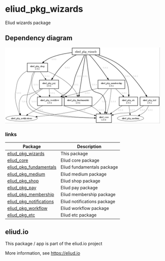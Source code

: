 # eliud_pkg_wizards

Eliud wizards package

## Dependency diagram

![Dependency diagram](https://github.com/eliudio/eliud_pkg_wizards/raw/main/depends.jpg)

### links
| Package                                                                     | Description                 |
|-----------------------------------------------------------------------------|-----------------------------|
| [eliud_pkg_wizards](https://pub.dev/packages/eliud_pkg_wizards)             | This package                |
| [eliud_core](https://pub.dev/packages/eliud_core)                           | Eliud core package          |
| [eliud_pkg_fundamentals](https://pub.dev/packages/eliud_pkg_fundamentals)   | Eliud fundamentals package  |
| [eliud_pkg_medium](https://pub.dev/packages/eliud_pkg_medium)               | Eliud medium package        |
| [eliud_pkg_shop](https://pub.dev/packages/eliud_pkg_shop)                   | Eliud shop package          |
| [eliud_pkg_pay](https://pub.dev/packages/eliud_pkg_pay)                     | Eliud pay package           |
| [eliud_pkg_membership](https://pub.dev/packages/eliud_pkg_membership)       | Eliud membership package    |
| [eliud_pkg_notifications](https://pub.dev/packages/eliud_pkg_notifications) | Eliud notifications package |
| [eliud_pkg_workflow](https://pub.dev/packages/eliud_pkg_workflow)           | Eliud workflow package      |
| [eliud_pkg_etc](https://pub.dev/packages/eliud_pkg_etc)                     | Eliud etc package           |

## eliud.io

This package / app is part of the eliud.io project

More information, see https://eliud.io
